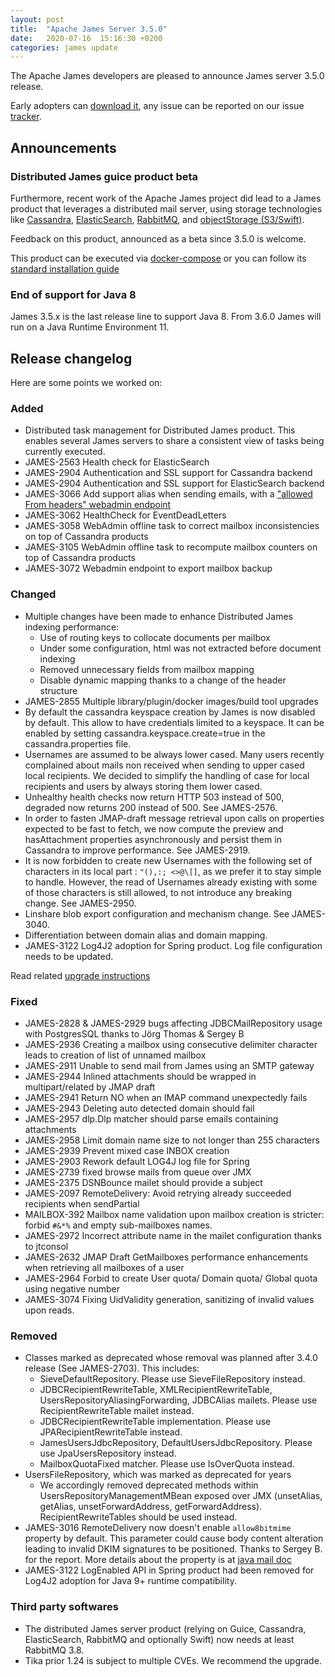 ```yaml
---
layout: post
title:  "Apache James Server 3.5.0"
date:   2020-07-16  15:16:30 +0200
categories: james update
---
```


The Apache James developers are pleased to announce James server 3.5.0 release.

Early adopters can [download it][download], any issue can be reported on our issue [tracker][tracker].

## Announcements

### Distributed James guice product beta

Furthermore, recent work of the Apache James project did lead to a James product that leverages a distributed mail server,
using storage technologies like [Cassandra], [ElasticSearch], [RabbitMQ], and [objectStorage (S3/Swift)].

Feedback on this product, announced as a beta since 3.5.0 is welcome.

This product can be executed via [docker-compose] or you can follow its [standard installation guide]

### End of support for Java 8

James 3.5.x is the last release line to support Java 8. From 3.6.0 James will run on a Java Runtime Environment 11.

## Release changelog

Here are some points we worked on:

### Added
- Distributed task management for Distributed James product. This enables several James servers to share a consistent view
of tasks being currently executed.
- JAMES-2563 Health check for ElasticSearch
- JAMES-2904 Authentication and SSL support for Cassandra backend
- JAMES-2904 Authentication and SSL support for ElasticSearch backend
- JAMES-3066 Add support alias when sending emails, with a ["allowed From headers" webadmin endpoint](https://github.com/apache/james-project/blob/master/src/site/markdown/server/manage-webadmin.md#retrieving-the-list-of-allowed-from-headers-for-a-given-user)
- JAMES-3062 HealthCheck for EventDeadLetters
- JAMES-3058 WebAdmin offline task to correct mailbox inconsistencies on top of Cassandra products
- JAMES-3105 WebAdmin offline task to recompute mailbox counters on top of Cassandra products
- JAMES-3072 Webadmin endpoint to export mailbox backup

### Changed
- Multiple changes have been made to enhance Distributed James indexing performance:
  - Use of routing keys to collocate documents per mailbox
  - Under some configuration, html was not extracted before document indexing
  - Removed unnecessary fields from mailbox mapping
  - Disable dynamic mapping thanks to a change of the header structure 
- JAMES-2855 Multiple library/plugin/docker images/build tool upgrades
- By default the cassandra keyspace creation by James is now disabled by default. This allow to have credentials limited to a keyspace. It can be enabled by setting cassandra.keyspace.create=true in the cassandra.properties file.
- Usernames are assumed to be always lower cased. Many users recently complained about mails non received when sending to upper cased local recipients. We decided to simplify the handling of case for local recipients and users by always storing them lower cased.
- Unhealthy health checks now return HTTP 503 instead of 500, degraded now returns 200 instead of 500. See JAMES-2576.
- In order to fasten JMAP-draft message retrieval upon calls on properties expected to be fast to fetch, we now compute the preview and hasAttachment properties asynchronously and persist them in Cassandra to improve performance. See JAMES-2919.
- It is now forbidden to create new Usernames with the following set of characters in its local part : `"(),:; <>@\[]`, as we prefer it to stay simple to handle. However, the read of Usernames already existing with some of those characters is still allowed, to not introduce any breaking change. See JAMES-2950.
- Linshare blob export configuration and mechanism change. See JAMES-3040.
- Differentiation between domain alias and domain mapping.
- JAMES-3122 Log4J2 adoption for Spring product. Log file configuration needs to be updated.

Read related [upgrade instructions](https://github.com/apache/james-project/blob/master/upgrade-instructions.md#3.5.0-version)

### Fixed
- JAMES-2828 & JAMES-2929 bugs affecting JDBCMailRepository usage with PostgresSQL thanks to Jörg Thomas & Sergey B
- JAMES-2936 Creating a mailbox using consecutive delimiter character leads to creation of list of unnamed mailbox
- JAMES-2911 Unable to send mail from James using an SMTP gateway
- JAMES-2944 Inlined attachments should be wrapped in multipart/related by JMAP draft
- JAMES-2941 Return NO when an IMAP command unexpectedly fails
- JAMES-2943 Deleting auto detected domain should fail
- JAMES-2957 dlp.Dlp matcher should parse emails containing attachments
- JAMES-2958 Limit domain name size to not longer than 255 characters
- JAMES-2939 Prevent mixed case INBOX creation
- JAMES-2903 Rework default LOG4J log file for Spring
- JAMES-2739 fixed browse mails from queue over JMX
- JAMES-2375 DSNBounce mailet should provide a subject
- JAMES-2097 RemoteDelivery: Avoid retrying already succeeded recipients when sendPartial
- MAILBOX-392 Mailbox name validation upon mailbox creation is stricter: forbid `#&*%` and empty sub-mailboxes names.
- JAMES-2972 Incorrect attribute name in the mailet configuration thanks to jtconsol
- JAMES-2632 JMAP Draft GetMailboxes performance enhancements when retrieving all mailboxes of a user
- JAMES-2964 Forbid to create User quota/ Domain quota/ Global quota using negative number
- JAMES-3074 Fixing UidValidity generation, sanitizing of invalid values upon reads.

### Removed
- Classes marked as deprecated whose removal was planned after 3.4.0 release (See JAMES-2703). This includes:
  - SieveDefaultRepository. Please use SieveFileRepository instead.
  - JDBCRecipientRewriteTable, XMLRecipientRewriteTable, UsersRepositoryAliasingForwarding, JDBCAlias mailets. Please use RecipientRewriteTable mailet instead.
  - JDBCRecipientRewriteTable implementation. Please use JPARecipientRewriteTable instead.
  - JamesUsersJdbcRepository, DefaultUsersJdbcRepository. Please use JpaUsersRepository instead.
  - MailboxQuotaFixed matcher. Please use IsOverQuota instead.
- UsersFileRepository, which was marked as deprecated for years
  - We accordingly removed deprecated methods within UsersRepositoryManagementMBean exposed over JMX (unsetAlias, getAlias, unsetForwardAddress, getForwardAddress). RecipientRewriteTables should be used instead.
- JAMES-3016 RemoteDelivery now doesn't enable `allow8bitmime` property by default. 
This parameter could cause body content alteration leading to invalid DKIM signatures to be positioned. 
Thanks to Sergey B. for the report. 
More details about the property is at [java mail doc](https://javaee.github.io/javamail/docs/api/com/sun/mail/smtp/package-summary.html)
 - JAMES-3122 LogEnabled API in Spring product had been removed for Log4J2 adoption for Java 9+ runtime compatibility. 

### Third party softwares
 - The distributed James server product (relying on Guice, Cassandra, ElasticSearch, RabbitMQ and optionally Swift) now needs at least RabbitMQ 3.8.
 - Tika prior 1.24 is subject to multiple CVEs. We recommend the upgrade.

[tracker]: https://issues.apache.org/jira/browse/JAMES
[download]: http://james.apache.org/download.cgi#Apache_James_Server
[Cassandra]: https://cassandra.apache.org/
[ElasticSearch]: https://www.elastic.co/elasticsearch/
[RabbitMQ]: https://www.rabbitmq.com/
[objectStorage (S3/Swift)]: https://wiki.openstack.org/wiki/Swift
[docker-compose]: https://github.com/apache/james-project/blob/master/dockerfiles/run/docker-compose.yml
[standard installation guide]: /server/install/guice-cassandra-rabbitmq-swift.html